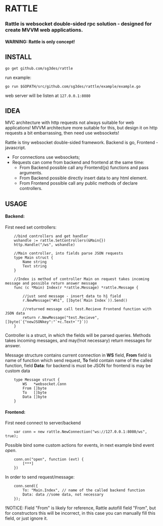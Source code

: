 # RATTLE

### Rattle is websocket double-sided rpc solution - designed for create MVVM web applications.

#### WARNING: Rattle is only concept!

## INSTALL

	go get github.com/sg3des/rattle

run example:

	go run $GOPATH/src/github.com/sg3des/rattle/example/example.go

web server will be listen at `127.0.0.1:8080`


## IDEA

MVC architecture with http requests not always suitable for web applications! 
MVVM architecture more suitable for this, but design it on http requests a bit embarrassing, then need use websockets! 

Rattle is tiny websocket double-sided framework. Backend is go, Frontend - javascript.

* For connections use websockets;
* Requests can come from backend and frontend at the same time: 
	* From Backend possible call any Frontend(js) functions and pass arguments.
	* From Backend possible directly insert data to any html element.
	* From Frontend possible call any public methods of declare controllers.


## USAGE

#### Backend:

First need set controllers:

```
	//bind controllers and get handler
	wshandle := rattle.SetControllers(&Main{})
	http.Handle("/ws", wshandle)

	//Main controller, into fields parse JSON requests
	type Main struct {
		Name string
		Text string
	}

	//Index is method of controller Main on request takes incoming message and possible return answer message
	func (c *Main) Index(r *rattle.Message) *rattle.Message {

		//just send message - insert data to h1 field
		r.NewMessage("#h1", []byte(`Main Index`)).Send()

		//returned message call test.Recieve Frontend function with JSON data
		return r.NewMessage("test.Recieve", []byte(`{"newJSONkey":"`+c.Text+`"}`))
	}

```

Controller is a struct, in which the fields will be parsed queries.
Methods takes incoming messages, and may(!not necessary) return messages for answer.

Message structure contains current connection in **WS** field, **From** field is name of function which send request, **To** field contain name of the called function, field **Data**: for backend is must be JSON for frontend is may be custom data

```
	type Message struct {
		WS   *websocket.Conn
		From []byte
		To   []byte
		Data []byte
	}
```



#### Frontend:
First need connect to server/backend

```
	var conn = new rattle.NewConnection("ws://127.0.0.1:8080/ws", true);
```

Possible bind some custom actions for events, in next example bind event *open*. 
```
	conn.on("open", function (evt) {
		[***]
	})

```

In order to send request/message:
```
	conn.send({
		To: "Main.Index", // name of the called backend function
		Data: data //some data, not necessary
	});
```

!NOTICE: Field "From" is likely for reference, Rattle autofill field "From", but for constructors this will be incorrect, in this case you can manually fill this field, or just ignore it.
